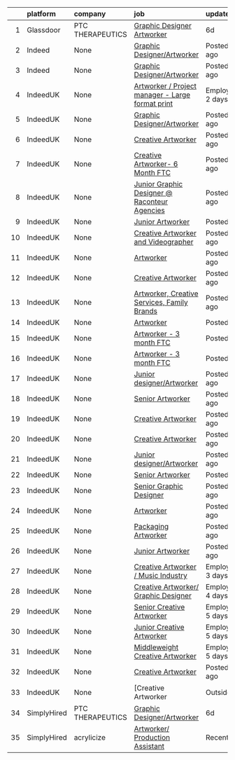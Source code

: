 

|    | platform    | company          | job                                                                                                                                                                                                                                                                                         | update_time               | location                    |
|---:|:------------|:-----------------|:--------------------------------------------------------------------------------------------------------------------------------------------------------------------------------------------------------------------------------------------------------------------------------------------|:--------------------------|:----------------------------|
|  1 | Glassdoor   | PTC THERAPEUTICS | [Graphic Designer Artworker](https://www.glassdoor.com/partner/jobListing.htm?pos=101&ao=1136043&s=58&guid=0000017e4d143c20970e55d360cd39d8&src=GD_JOB_AD&t=SR&vt=w&cs=1_cd6c449e&cb=1641970679057&jobListingId=1007545185017&jrtk=3-0-1fp6h8f4uu562801-1fp6h8f5du1pv800-4f15b493df3e53e5-) | 6d                        | Remote                      |
|  2 | Indeed      | None             | [Graphic Designer/Artworker](https://www.indeed.com/rc/clk?jk=4f15b493df3e53e5&fccid=01b550b2fa839455&vjs=3)                                                                                                                                                                                | Posted6 days ago          | Remote                      |
|  3 | Indeed      | None             | [Graphic Designer/Artworker](https://www.indeed.com/rc/clk?jk=4f15b493df3e53e5&fccid=01b550b2fa839455&vjs=3)                                                                                                                                                                                | Posted6 days ago          | Remote                      |
|  4 | IndeedUK    | None             | [Artworker / Project manager - Large format print](https://uk.indeed.com/company/Onward-Display-Ltd/jobs/Artworker-ec38a9af68b4dd5e?fccid=90c42d6e95a3dd35&vjs=3)                                                                                                                           | EmployerActive 2 days ago | London N1                   |
|  5 | IndeedUK    | None             | [Graphic Designer/Artworker](https://uk.indeed.com/company/O'Neill-Architects-(Part-Leisure-Concepts)/jobs/Graphic-Designer-Artworker-e50bd2ae5cff8db5?fccid=786010f6e8e504e0&vjs=3)                                                                                                        | Posted1 day ago           | Kenilworth CV8 2EL          |
|  6 | IndeedUK    | None             | [Creative Artworker](https://uk.indeed.com/rc/clk?jk=6deace673d3cb423&fccid=cddddbcabc4d0884&vjs=3)                                                                                                                                                                                         | Posted7 days ago          | London                      |
|  7 | IndeedUK    | None             | [Creative Artworker- 6 Month FTC](https://uk.indeed.com/rc/clk?jk=55b50df000401f30&fccid=2dd390c3a48a7ed0&vjs=3)                                                                                                                                                                            | Posted13 days ago         | Birmingham                  |
|  8 | IndeedUK    | None             | [Junior Graphic Designer @ Raconteur Agencies](https://uk.indeed.com/rc/clk?jk=9f4fd4ca1943fc9e&fccid=5c292c1242fe3359&vjs=3)                                                                                                                                                               | Posted6 days ago          | London EC3N•Remote          |
|  9 | IndeedUK    | None             | [Junior Artworker](https://uk.indeed.com/rc/clk?jk=650fc11b8d399b47&fccid=214fc57ea0a5cf30&vjs=3)                                                                                                                                                                                           | PostedToday               | London                      |
| 10 | IndeedUK    | None             | [Creative Artworker and Videographer](https://uk.indeed.com/rc/clk?jk=d01d18b3865a305a&fccid=b0465f5a82f3f619&vjs=3)                                                                                                                                                                        | Posted4 days ago          | Manchester M17 1HH          |
| 11 | IndeedUK    | None             | [Artworker](https://uk.indeed.com/rc/clk?jk=3c34d8d587ac36e0&fccid=2dd390c3a48a7ed0&vjs=3)                                                                                                                                                                                                  | Posted13 days ago         | Watford                     |
| 12 | IndeedUK    | None             | [Creative Artworker](https://uk.indeed.com/rc/clk?jk=7c071d29824bb410&fccid=633fa793db3611dc&vjs=3)                                                                                                                                                                                         | Posted5 days ago          | Hemel Hempstead HP2 4YL     |
| 13 | IndeedUK    | None             | [Artworker, Creative Services, Family Brands](https://uk.indeed.com/rc/clk?jk=f9d7a4cb606a1333&fccid=54c0ca91710340c0&vjs=3)                                                                                                                                                                | Posted4 days ago          | London WC1E 6JA             |
| 14 | IndeedUK    | None             | [Artworker](https://uk.indeed.com/rc/clk?jk=a6b4309cac970726&fccid=f56b6a05a62ad446&vjs=3)                                                                                                                                                                                                  | PostedToday               | Basingstoke                 |
| 15 | IndeedUK    | None             | [Artworker - 3 month FTC](https://uk.indeed.com/rc/clk?jk=2ee4b733afdf9a3e&fccid=f23134d18c3d097f&vjs=3)                                                                                                                                                                                    | PostedToday               | Bristol                     |
| 16 | IndeedUK    | None             | [Artworker - 3 month FTC](https://uk.indeed.com/rc/clk?jk=a000f90682fb72d3&fccid=f23134d18c3d097f&vjs=3)                                                                                                                                                                                    | PostedToday               | Bristol                     |
| 17 | IndeedUK    | None             | [Junior designer/Artworker](https://uk.indeed.com/rc/clk?jk=30444094d23df82a&fccid=d9efe989c5f8870e&vjs=3)                                                                                                                                                                                  | Posted4 days ago          | Gloucestershire             |
| 18 | IndeedUK    | None             | [Senior Artworker](https://uk.indeed.com/rc/clk?jk=210a20044c049943&fccid=345c64aa9d443bb0&vjs=3)                                                                                                                                                                                           | Posted1 day ago           | Manchester                  |
| 19 | IndeedUK    | None             | [Creative Artworker](https://uk.indeed.com/rc/clk?jk=7fce9c3ae2263c24&fccid=993fcc6251bf04e4&vjs=3)                                                                                                                                                                                         | Posted4 days ago          | Manchester                  |
| 20 | IndeedUK    | None             | [Creative Artworker](https://uk.indeed.com/rc/clk?jk=fd7a0f1b93cb64a3&fccid=ddd735570744cbee&vjs=3)                                                                                                                                                                                         | Posted4 days ago          | Manchester                  |
| 21 | IndeedUK    | None             | [Junior designer/Artworker](https://uk.indeed.com/rc/clk?jk=9d12b3b7f1253c2f&fccid=1f5db0f1c2efd176&vjs=3)                                                                                                                                                                                  | Posted5 days ago          | Gloucestershire             |
| 22 | IndeedUK    | None             | [Senior Artworker](https://uk.indeed.com/rc/clk?jk=0af82acee378c2fb&fccid=9d1ce8ef697fd360&vjs=3)                                                                                                                                                                                           | PostedToday               | London                      |
| 23 | IndeedUK    | None             | [Senior Graphic Designer](https://uk.indeed.com/rc/clk?jk=6361bfb22a0a34ba&fccid=cc6196a1623b7c36&vjs=3)                                                                                                                                                                                    | Posted7 days ago          | London                      |
| 24 | IndeedUK    | None             | [Artworker](https://uk.indeed.com/rc/clk?jk=7b3ed5e782ad6188&fccid=1414937a5b52d0ad&vjs=3)                                                                                                                                                                                                  | Posted5 days ago          | Sheffield                   |
| 25 | IndeedUK    | None             | [Packaging Artworker](https://uk.indeed.com/rc/clk?jk=9f6ab9a35be460a4&fccid=fc7a53cfa789286a&vjs=3)                                                                                                                                                                                        | Posted6 days ago          | Manchester                  |
| 26 | IndeedUK    | None             | [Junior Artworker](https://uk.indeed.com/rc/clk?jk=fef8fe05265f72ed&fccid=345c64aa9d443bb0&vjs=3)                                                                                                                                                                                           | Posted1 day ago           | Manchester                  |
| 27 | IndeedUK    | None             | [Creative Artworker / Music Industry](https://uk.indeed.com/company/Boomkat-Limited/jobs/Creative-Artworker-c478acc86792e237?fccid=a17fa61e49c3e4e2&vjs=3)                                                                                                                                  | EmployerActive 3 days ago | Manchester M4 5JW           |
| 28 | IndeedUK    | None             | [Creative Artworker/ Graphic Designer](https://uk.indeed.com/rc/clk?cmp=Plus-Group-(Plus-Exhibition%2FPlus-Display)&ti=Creative+Artworker&jk=14b8170fd296edeb&fccid=122f771b3640f5fb&vjs=3)                                                                                                 | EmployerActive 4 days ago | Stoke-on-Trent ST1 5NS      |
| 29 | IndeedUK    | None             | [Senior Creative Artworker](https://uk.indeed.com/company/Baker-Ross-Ltd/jobs/Senior-Creative-Artworker-9f0abb905cf6403b?fccid=0feab49d9fec9154&vjs=3)                                                                                                                                      | EmployerActive 5 days ago | Harlow CM19 5AW             |
| 30 | IndeedUK    | None             | [Junior Creative Artworker](https://uk.indeed.com/company/Baker-Ross-Ltd/jobs/Junior-Creative-Artworker-7512a375da5c30c6?fccid=0feab49d9fec9154&vjs=3)                                                                                                                                      | EmployerActive 5 days ago | Harlow CM19 5AW             |
| 31 | IndeedUK    | None             | [Middleweight Creative Artworker](https://uk.indeed.com/company/Baker-Ross-Ltd/jobs/Middleweight-Creative-Artworker-bd186b7a2ed8d8ac?fccid=0feab49d9fec9154&vjs=3)                                                                                                                          | EmployerActive 5 days ago | Harlow CM19 5AW             |
| 32 | IndeedUK    | None             | [Creative Artworker](https://uk.indeed.com/company/PrintMatch/jobs/Creative-Artworker-18c8a54fc091e4eb?fccid=7500bdeb7e1a1779&vjs=3)                                                                                                                                                        | Posted1 day ago           | Hertford•Temporarily Remote |
| 33 | IndeedUK    | None             | [Creative Artworker | Outside IR35 | � 260 per day](https://uk.indeed.com/rc/clk?jk=2f478e05280eb29a&fccid=5c020a1d77256b1b&vjs=3)                                                                                                                                                          | Posted1 day ago           | London                      |
| 34 | SimplyHired | PTC THERAPEUTICS | [Graphic Designer/Artworker](https://www.simplyhired.com/job/qOy0ng17bRL-xXUoiU3GK26oUZusNltXlFSOPGxNy58TBhshDv_Hmw?q=creative+artworker)                                                                                                                                                   | 6d                        | Remote                      |
| 35 | SimplyHired | acrylicize       | [Artworker/ Production Assistant](https://www.simplyhired.com/job/pON_mD4-MIANU80P3jVTDINiHfDVeqZsSwvkzeu3GtZ2MVGtiZ3Gpw?q=creative+artworker)                                                                                                                                              | Recently                  | New York, NY                |